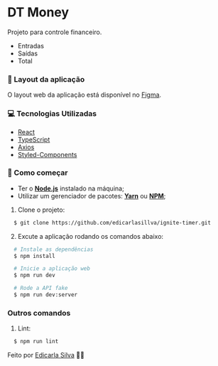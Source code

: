 # DT Money

Projeto para controle financeiro.
- Entradas
- Saídas
- Total

### 🎨 Layout da aplicação

O layout web da aplicação está disponível no [Figma](https://www.figma.com/file/BOnKtIhya7N7L5kzcOUaZM/DT-Money-(Community)?type=design&node-id=0-1&mode=design&t=JLZN7e5LDp6DIERm-0).

### 💻 Tecnologias Utilizadas

- [React](https://react.dev/)
- [TypeScript](https://www.typescriptlang.org/)
- [Axios](https://axios-http.com/ptbr/docs/intro)
- [Styled-Components](https://styled-components.com/)

### 👷 Como começar

- Ter o **[Node.js](https://nodejs.org/en/)** instalado na máquina;
- Utilizar um gerenciador de pacotes: **[Yarn](https://yarnpkg.com/)** ou **[NPM](https://www.npmjs.com/)**;

1. Clone o projeto:

```bash
  $ git clone https://github.com/edicarlasillva/ignite-timer.git
```

2. Excute a aplicação rodando os comandos abaixo:

```bash
  # Instale as dependências
  $ npm install

  # Inicie a aplicação web
  $ npm run dev

  # Rode a API fake
  $ npm run dev:server
```

### Outros comandos

1. Lint:

```bash
  $ npm run lint
```

Feito por [Edicarla Silva](https://www.linkedin.com/in/edicarlasilva/) 💜🚀
